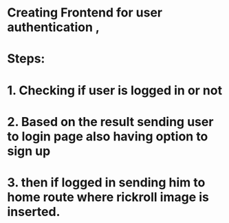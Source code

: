 # Creating Frontend for user authentication ,
# Steps:
# 1. Checking if user is logged in or not 
# 2. Based on the result sending user to login page also having option to sign up
# 3. then if logged in sending him to home route where rickroll image is inserted.